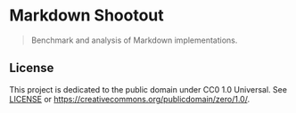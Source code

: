 # Markdown Shootout

> Benchmark and analysis of Markdown implementations.

## License

This project is dedicated to the public domain under CC0 1.0 Universal. See
[LICENSE](./LICENSE) or <https://creativecommons.org/publicdomain/zero/1.0/>.
